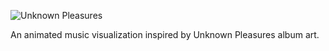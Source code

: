 ![Unknown Pleasures](https://joydivision.alex.gl/album.jpg)

An animated music visualization inspired by Unknown Pleasures album art.
